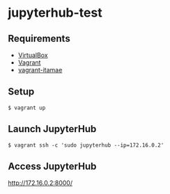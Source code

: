 # jupyterhub-test

## Requirements

- [VirtualBox](https://www.virtualbox.org/)
- [Vagrant](https://www.vagrantup.com/)
- [vagrant-itamae](https://github.com/chiastolite/vagrant-itamae)

## Setup

```
$ vagrant up
```

## Launch JupyterHub

```
$ vagrant ssh -c 'sudo jupyterhub --ip=172.16.0.2'
```

## Access JupyterHub

http://172.16.0.2:8000/
